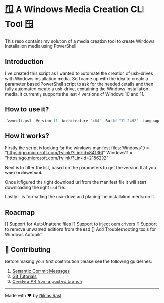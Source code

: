 # 🪟 A Windows Media Creation CLI Tool 🪟

This repo contains my solution of a media creation tool to create Windows Installation media using PowerShell.

## Introduction
I´ve created this script as I wanted to automate the creation of usb-drives with Windows installation media.
So I came up with the idea to create a parameter based PowerShell script to ask for the needed details and then fully automated create a usb-drive, containing the Windows installation media. It currently supports the last 4 versions of Windows 10 and 11.

## How to use it?

```powershell
.\wmccli.ps1 -Version 11 -Architecture "x64" -Build "11-24H2" -LanguageCode "en-us" -Edition "CLIENTBUSINESS_VOL" -UsbDriveLetter "E:"
```

## How it works?
Firstly the script is looking for the windows manifest files:
Windows10 = "https://go.microsoft.com/fwlink/?LinkId=841361"
Windows11 = "https://go.microsoft.com/fwlink/?LinkId=2156292"

Next is to filter the list, based on the parameters to get the version that you want to download.

Once it figured the right download url from the manifest file it will start downloading the right `esd` file.

Lastly it is formatting the usb-drive and placing the installation media on it.

## Roadmap
[] Support for AutoUnattend files
[] Support to inject oem drivers
[] Support to remove unwanted editions from the esd
[] Add Troubleshooting tools for Windows Autopilot

## 🤝 Contributing

Before making your first contribution please see the following guidelines:
1. [Semantic Commit Messages](https://gist.github.com/joshbuchea/6f47e86d2510bce28f8e7f42ae84c716)
1. [Git Tutorials](https://www.youtube.com/playlist?list=PLu-nSsOS6FRIg52MWrd7C_qSnQp3ZoHwW)
1. [Create a PR from a pushed branch](https://learn.microsoft.com/en-us/azure/devops/repos/git/pull-requests?view=azure-devops&tabs=browser#from-a-pushed-branch)

---

Made with ❤️ by [Niklas Rast](https://github.com/niklasrst)
